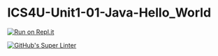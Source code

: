 # ICS4U-Unit1-01-Java-Hello_World
[![Run on Repl.it](https://repl.it/badge/github/Sean-McLeod/ICS4U-Unit1-01-Java-Hello_World)](https://repl.it/github/Sean-McLeod/ICS4U-Unit1-01-Java-Hello_World)

[![GitHub's Super Linter](https://github.com/Sean-McLeod/ICS4U-Unit1-01-Java-Hello_World/workflows/GitHub's%20Super%20Linter/badge.svg)](https://github.com/Sean-McLeod/ICS4U-Unit1-01-Java-Hello_World/actions)
